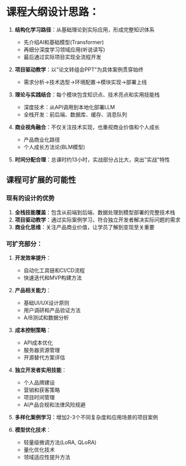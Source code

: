 # 课程大纲设计思路：

1. **结构化学习路径**：从基础理论到实际应用，形成完整知识体系
   - 先介绍AI和基础模型(Transformer)
   - 再细分深度学习领域应用(听说读写)
   - 最后通过实际项目实现全流程开发

2. **项目驱动教学**：以"论文转组会PPT"为具体案例贯穿始终
   - 需求分析→技术选型→环境配置→模块实现→部署上线

3. **理论与实践结合**：每个模块包含知识点、技术亮点和实用技能栈
   - 深度技术：从API调用到本地化部署LLM
   - 全栈开发：前后端、数据库、缓存、消息队列

4. **商业视角融合**：不仅关注技术实现，也重视商业价值和个人成长
   - 产品商业化路径
   - 个人成长方法论(BLM模型)

5. **时间分配合理**：总课时约13小时，实战部分占比大，突出"实战"特性

## 课程可扩展的可能性

### 现有的设计的优势

1. **全栈技能覆盖**：包含从前端到后端、数据处理到模型部署的完整技术栈
2. **项目驱动教学**：通过实际案例学习，符合独立开发者解决实际问题的需求
3. **商业化思维**：关注产品商业价值，让学员了解到变现至关重要

### 可扩充部分：

1. **开发效率提升**：
   - 自动化工具链和CI/CD流程
   - 快速迭代和MVP构建方法

2. **产品相关能力**：
   - 基础UI/UX设计原则
   - 用户调研和产品验证方法
   - A/B测试和数据分析

3. **成本控制策略**：
   - API成本优化
   - 服务器资源管理
   - 开源替代方案评估

4. **独立开发者实用技能**：
   - 个人品牌建设
   - 营销和获客策略
   - 项目时间管理
   - AI产品合规和法律风险规避

5. **多样化案例学习**：增加2-3个不同复杂度和应用场景的项目案例

6. **模型优化技术**：
   - 轻量级微调方法(LoRA, QLoRA)
   - 量化优化技术
   - 领域适应性提升方法
